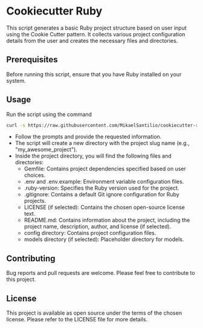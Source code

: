 # Cookiecutter Ruby

This script generates a basic Ruby project structure based on user input using the Cookie Cutter pattern. It collects various project configuration details from the user and creates the necessary files and directories.

## Prerequisites
Before running this script, ensure that you have Ruby installed on your system.

## Usage
Run the script using the command
```bash
curl -s https://raw.githubusercontent.com/MikaelSantilio/cookiecutter-ruby-datascience/master/cookiecutter.rb | ruby
```


- Follow the prompts and provide the requested information.
- The script will create a new directory with the project slug name (e.g., "my_awesome_project").
- Inside the project directory, you will find the following files and directories:
  - Gemfile: Contains project dependencies specified based on user choices.
  - .env and .env.example: Environment variable configuration files.
  - .ruby-version: Specifies the Ruby version used for the project.
  - .gitignore: Contains a default Git ignore configuration for Ruby projects.
  - LICENSE (if selected): Contains the chosen open-source license text.
  - README.md: Contains information about the project, including the project name, description, author, and license (if selected).
  - config directory: Contains project configuration files.
  - models directory (if selected): Placeholder directory for models.

## Contributing
Bug reports and pull requests are welcome. Please feel free to contribute to this project.

## License
This project is available as open source under the terms of the chosen license. Please refer to the LICENSE file for more details.

